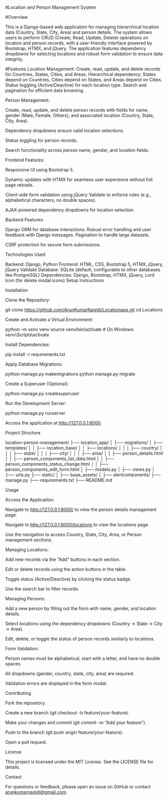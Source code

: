 #Location and Person Management System

#Overview

This is a Django-based web application for managing hierarchical location data (Country, State, City, Area) and person details. 
The system allows users to perform CRUD (Create, Read, Update, Delete) operations on location and person records, with a user-friendly 
interface powered by Bootstrap, HTMX, and jQuery. The application features dependency dropdowns for selecting locations and robust 
form validation to ensure data integrity.

#Features
Location Management:
Create, read, update, and delete records for Countries, States, Cities, and Areas.
Hierarchical dependency: States depend on Countries, Cities depend on States, and Areas depend on Cities.
Status toggling (Active/Deactive) for each location type.
Search and pagination for efficient data browsing.

Person Management:

Create, read, update, and delete person records with fields for name, gender (Male, Female, Others), and associated location (Country, State, City, Area).

Dependency dropdowns ensure valid location selections.

Status toggling for person records.

Search functionality across person name, gender, and location fields.

Frontend Features:

Responsive UI using Bootstrap 5.

Dynamic updates with HTMX for seamless user experience without full page reloads.

Client-side form validation using jQuery Validate to enforce rules (e.g., alphabetical characters, no double spaces).

AJAX-powered dependency dropdowns for location selection.

Backend Features:

Django ORM for database interactions.
Robust error handling and user feedback with Django messages.
Pagination to handle large datasets.

CSRF protection for secure form submissions.

Technologies Used

Backend: Django, Python
Frontend: HTML, CSS, Bootstrap 5, HTMX, jQuery, jQuery Validate
Database: SQLite (default, configurable to other databases like PostgreSQL)
Dependencies: Django, Bootstrap, HTMX, jQuery, Lord Icon (for delete modal icons)
Setup Instructions



Installation

Clone the Repository:

git clone https://github.com/ArunKumarNagidi/Locationapp.git
cd Locations



Create and Activate a Virtual Environment:

python -m venv venv
source venv/bin/activate  # On Windows: venv\Scripts\activate



Install Dependencies:

pip install -r requirements.txt



Apply Database Migrations:

python manage.py makemigrations
python manage.py migrate



Create a Superuser (Optional):

python manage.py createsuperuser



Run the Development Server:

python manage.py runserver

Access the application at http://127.0.0.1:8000.

Project Structure

location-person-management/
├── location_app/
│   ├── migrations/
│   ├── templates/
│   │   ├── location_base/
│   │   ├── locations/
│   │   │   ├── country/
│   │   │   ├── state/
│   │   │   ├── city/
│   │   │   ├── area/
│   │   ├── person_details.html
│   │   ├── person_components_list_data.html
│   │   ├── person_components_status_change.html
│   │   ├── person_components_edit_form.html
│   ├── models.py
│   ├── views.py
│   ├── urls.py
├── static/
│   ├── base_assets/
│   ├── alertcomponents/
├── manage.py
├── requirements.txt
├── README.md

Usage





Access the Application:





Navigate to http://127.0.0.1:8000/ to view the person details management page.

Navigate to http://127.0.0.1:8000/locations to view the locations page.

Use the navigation to access Country, State, City, Area, or Person management sections.



Managing Locations:

Add new records via the "Add" buttons in each section.

Edit or delete records using the action buttons in the table.

Toggle status (Active/Deactive) by clicking the status badge.

Use the search bar to filter records.

Managing Persons:

Add a new person by filling out the form with name, gender, and location details.

Select locations using the dependency dropdowns (Country → State → City → Area).

Edit, delete, or toggle the status of person records similarly to locations.

Form Validation:

Person names must be alphabetical, start with a letter, and have no double spaces.

All dropdowns (gender, country, state, city, area) are required.

Validation errors are displayed in the form modal.


Contributing

Fork the repository.

Create a new branch (git checkout -b feature/your-feature).

Make your changes and commit (git commit -m "Add your feature").

Push to the branch (git push origin feature/your-feature).

Open a pull request.

License

This project is licensed under the MIT License. See the LICENSE file for details.

Contact

For questions or feedback, please open an issue on GitHub or contact arunkumarnagidi@gmail.com.
